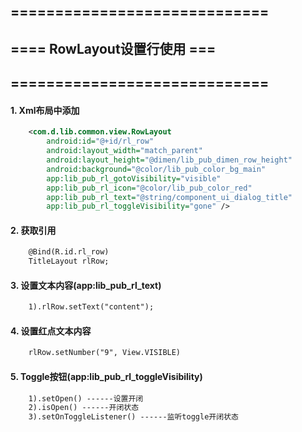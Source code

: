 ## =============================
## ==== RowLayout设置行使用 ===
## =============================

#### 1. Xml布局中添加
```xml
    <com.d.lib.common.view.RowLayout
        android:id="@+id/rl_row"
        android:layout_width="match_parent"
        android:layout_height="@dimen/lib_pub_dimen_row_height"
        android:background="@color/lib_pub_color_bg_main"
        app:lib_pub_rl_gotoVisibility="visible"
        app:lib_pub_rl_icon="@color/lib_pub_color_red"
        app:lib_pub_rl_text="@string/component_ui_dialog_title"
        app:lib_pub_rl_toggleVisibility="gone" />
```

#### 2. 获取引用
```xml
    @Bind(R.id.rl_row)
    TitleLayout rlRow;
```

#### 3. 设置文本内容(app:lib_pub_rl_text)
```xml
    1).rlRow.setText("content");
```

#### 4. 设置红点文本内容
```xml
    rlRow.setNumber("9", View.VISIBLE)
```

#### 5. Toggle按钮(app:lib_pub_rl_toggleVisibility)
```xml
    1).setOpen() ------设置开闭
    2).isOpen() ------开闭状态
    3).setOnToggleListener() ------监听toggle开闭状态
```
